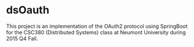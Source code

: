 # dsOauth
This project is an implementation of the OAuth2 protocol using SpringBoot for the CSC380 (Distributed Systems) class at Neumont University during 2015 Q4 Fall.
